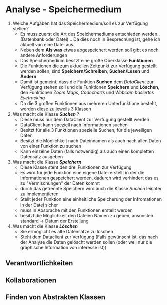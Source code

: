 # Analyse - Speichermedium
<!-- Hier Notizen zum Denkprozess! -->
1. Welche Aufgaben hat das Speichermedium/soll es zur Verfügung stellen?
     - Es muss zuerst die Art des Speichermediums entschieden werden.. (Datenbank oder Datei) ..
     Da dies noch in Besprechung ist, gehe ich aktuell von eine Datei aus.
     - Neben dem **Als was** etwas abgespeichert werden soll gibt es noch andere Anforderungen
     - Das Speichermedium besitzt eine große Oberklasse **Funktionen**
     - Die Funktionen die zum aktuellen Zeitpunkt zur Verfügung gestellt werden sollen, sind **Speichern/Schreiben**, **Suchen/Lesen** und **Ändern**
     - Damit ist gemeint, dass die Funktion **Suchen** dem *DataClient* zur Verfügung stehen soll und die Funktionen **Speichern** und **Löschen**, den Funktionen *Zoom Maps*, *Codecharts* und *Webcam basiertes Eyetracking*
     - Da die 3 großen Funktionen aus mehreren Unterfunktione besteht, werden diese zu jeweils 3 Klassen
2. Was macht die Klasse ***Suchen*** ?
     - Diese muss nur dem DataClient zur Verfügung gestellt werden
     - DataClient kann speziell nach Informationen suchen
     - Besitzt für alle 3 Funktionen spezielle Suchen, für die jeweiligen Daten
     - Besitzt die Möglichkeit nach Dateinnamen als auch nach allen Daten von einer Funktion zu suchen
     - Kann einzelne Daten (falls notwendig) als auch einen kompletten Datensatz ausgeben
3. Was macht die Klasse ***Speichern***
     - Diese Klasse steht den drei Funktionen zur Verfügung
     - Es wird für jede Funktion eine eigene Datei erstellt in der die Informationen gespeichert werden, dadurch wird verhindert das es zu "Vermischungen" der Daten kommt
     - durch das getrennte Speichern wird auch die Klasse *Suchen* leichter zu implementieren
     - Stellt jeder Funktion eine einheitliche Speicherung der Infromationen in der Datei sicher
     - muss in Absprache mit den Funktionen erstellt werden
     - besitzt die Möglichkeit den Dateien Namen zu geben, ansonsten standard -> Datum der Erstellung
4. Was macht die Klasse ***Löschen***
     - Sie ermöglicht es alte Datensätze zu löschen
     - Steht dem Dataclient zur Verfügung (Falls gewünscht ist, das nach der Analyse die Daten gelöscht werden sollen (oder weil nur die graphische Information von interesse ist))

## Verantwortlichkeiten
<!-- Wissen, welches verwaltet und angeboten wird, Aktion die angeboten werden, öffentliche Leistung -->
<!-- "Walkthrough" -> Szenarien zur Anwendung des Systems -->
<!-- Nichts, was eine andere Klasse machen könnte -->
<!-- Die Sachen die die Klasse macht -> keiner anderen Klasse geben -->
<!-- zentrale Verantwortlichkeiten vs verteilt -->

## Kollaborationen
<!-- Benutzeranfragen an Dienste, die benötigt werden um Veranwortlichkeiten zu erfüllen -->
<!-- enthüllen Kontroll- und Informationsflüsse, und somit Subsysteme -->
<!-- Können fehlende Verantwortlichkeiten offenbaren, bzw. fehlerhaft zugewiesene -->

## Finden von Abstrakten Klassen
<!-- Konkrete Klassen: Instanziierung und Vererbung
     Abstrakte Klassen: Nur Vererbung! -->
<!-- Unterklassen sollten alle geerbten Verantwortlichkeiten unterstützen, eher noch mehr -->
<!-- Gemeinsame Verantwortlichkeiten sollten so weit hoch wie möglich geschoben werden -->
<!-- Abstrakte Klassen erben nie von Konkreten Klassen! -->
<!-- Klassen die keine neue Funktionalität hinzufügen sollten eliminiert werden! -->
<!-- Letzte Folien der Vorlesung sind hilfreich hierfür! -->
